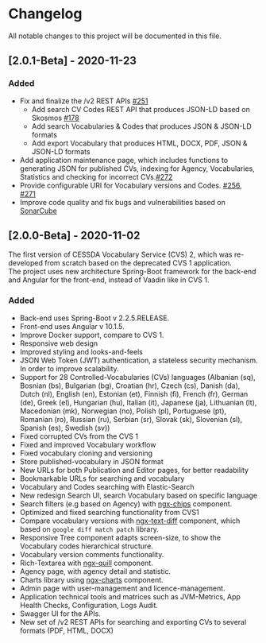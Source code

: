
# Changelog

All notable changes to this project will be documented in this file.

## [2.0.1-Beta] - 2020-11-23

### Added

- Fix and finalize the /v2 REST APIs [#251](https://bitbucket.org/cessda/cessda.cvs.two/issues/251/api-requirements-read-only-mode-api)
    - Add search CV Codes REST API that produces JSON-LD based on Skosmos [#178](https://bitbucket.org/cessda/cessda.cvs.two/issues/178/dataverse-having-problems-consuming-api)
    - Add search Vocabularies & Codes that produces JSON & JSON-LD formats
    - Add export Vocabulary that produces HTML, DOCX, PDF, JSON & JSON-LD formats
- Add application maintenance page, which includes functions to generating JSON for published CVs, indexing for Agency, Vocabularies, Statistics and checking for incorrect CVs.[#272](https://bitbucket.org/cessda/cessda.cvs.two/issues/272/create-a-maintenance-page)
- Provide configurable URI for Vocabulary versions and Codes. [#256](https://bitbucket.org/cessda/cessda.cvs.two/issues/256/cvs-urls-api-issue), [#271](https://bitbucket.org/cessda/cessda.cvs.two/issues/271/make-agency-uri-configurable-and-link)
- Improve code quality and fix bugs and vulnerabilities based on [SonarCube](https://sonarqube.cessda.eu/dashboard?id=eu.cessda.cvs%3Acvs) 


## [2.0.0-Beta] - 2020-11-02

The first version of CESSDA Vocabulary Service (CVS) 2, which was re-developed from scratch based on the deprecated CVS 1 application.  
The project uses new architecture Spring-Boot framework for the back-end and Angular for the front-end, instead of Vaadin like in CVS 1.

### Added

- Back-end uses Spring-Boot v 2.2.5.RELEASE.
- Front-end uses Angular v 10.1.5.
- Improve Docker support, compare to CVS 1.
- Responsive web design
- Improved styling and looks-and-feels
- JSON Web Token (JWT) authentication, a stateless security mechanism. In order to improve scalability.
- Support for 28 Controlled-Vocabularies (CVs) languages (Albanian (sq), Bosnian (bs), Bulgarian (bg), Croatian (hr), Czech (cs), Danish (da), Dutch (nl), English (en), Estonian (et), Finnish (fi), French (fr), German (de), Greek (el), Hungarian (hu), Italian (it), Japanese (ja), Lithuanian (lt), Macedonian (mk), Norwegian (no), Polish (pl), Portuguese (pt), Romanian (ro), Russian (ru), Serbian (sr), Slovak (sk), Slovenian (sl), Spanish (es), Swedish (sv))
- Fixed corrupted CVs from the CVS 1
- Fixed and improved Vocabulary workflow
- Fixed vocabulary cloning and versioning
- Store published-vocabulary in JSON format
- New URLs for both Publication and Editor pages, for better readability
- Bookmarkable URLs for searching and vocabulary
- Vocabulary and Codes searching with Elastic-Search
- New redesign Search UI, search Vocabulary based on specific language
- Search filters (e.g based on Agency) with [ngx-chips](https://www.npmjs.com/package/ngx-chips) component.
- Optimized and fixed searching functionality from CVS1
- Compare vocabulary versions with [ngx-text-diff](https://www.npmjs.com/package/ngx-text-diff) component, which based on `google diff match patch` library.
- Responsive Tree component adapts screen-size, to show the Vocabulary codes hierarchical structure.
- Vocabulary version comments functionality.
- Rich-Textarea with [ngx-quill](https://www.npmjs.com/package/ngx-quill) component.
- Agency page, with agency detail and statistic.
- Charts library using [ngx-charts](https://swimlane.gitbook.io/ngx-charts/) component.
- Admin page with user-management and licence-management.
- Application technical tools and matrices such as JVM-Metrics, App Health Checks, Configuration, Logs Audit.
- Swagger UI for the APIs.
- New set of /v2 REST APIs for searching and exporting CVs to several formats (PDF, HTML, DOCX)
